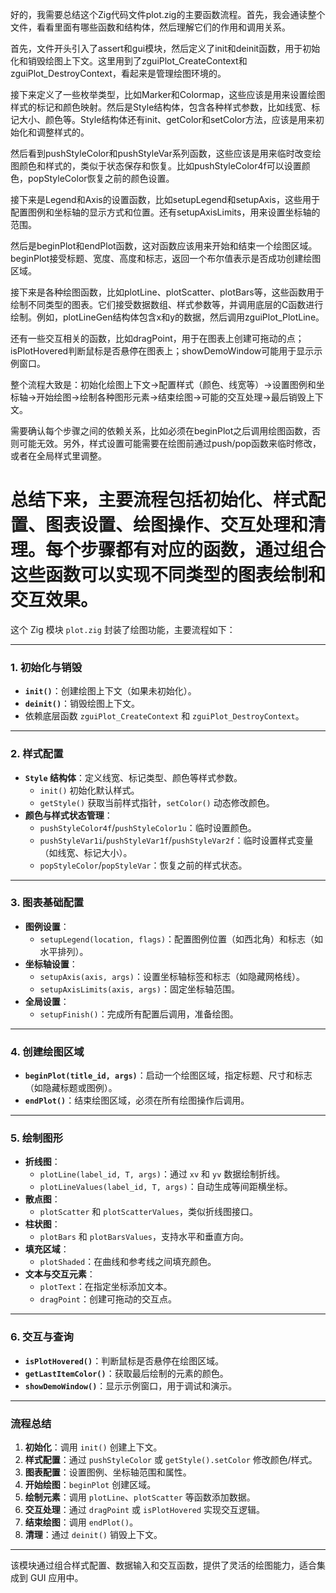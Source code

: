 好的，我需要总结这个Zig代码文件plot.zig的主要函数流程。首先，我会通读整个文件，看看里面有哪些函数和结构体，然后理解它们的作用和调用关系。

首先，文件开头引入了assert和gui模块，然后定义了init和deinit函数，用于初始化和销毁绘图上下文。这里用到了zguiPlot_CreateContext和zguiPlot_DestroyContext，看起来是管理绘图环境的。

接下来定义了一些枚举类型，比如Marker和Colormap，这些应该是用来设置绘图样式的标记和颜色映射。然后是Style结构体，包含各种样式参数，比如线宽、标记大小、颜色等。Style结构体还有init、getColor和setColor方法，应该是用来初始化和调整样式的。

然后看到pushStyleColor和pushStyleVar系列函数，这些应该是用来临时改变绘图颜色和样式的，类似于状态保存和恢复。比如pushStyleColor4f可以设置颜色，popStyleColor恢复之前的颜色设置。

接下来是Legend和Axis的设置函数，比如setupLegend和setupAxis，这些用于配置图例和坐标轴的显示方式和位置。还有setupAxisLimits，用来设置坐标轴的范围。

然后是beginPlot和endPlot函数，这对函数应该用来开始和结束一个绘图区域。beginPlot接受标题、宽度、高度和标志，返回一个布尔值表示是否成功创建绘图区域。

接下来是各种绘图函数，比如plotLine、plotScatter、plotBars等，这些函数用于绘制不同类型的图表。它们接受数据数组、样式参数等，并调用底层的C函数进行绘制。例如，plotLineGen结构体包含x和y的数据，然后调用zguiPlot_PlotLine。

还有一些交互相关的函数，比如dragPoint，用于在图表上创建可拖动的点；isPlotHovered判断鼠标是否悬停在图表上；showDemoWindow可能用于显示示例窗口。

整个流程大致是：初始化绘图上下文→配置样式（颜色、线宽等）→设置图例和坐标轴→开始绘图→绘制各种图形元素→结束绘图→可能的交互处理→最后销毁上下文。

需要确认每个步骤之间的依赖关系，比如必须在beginPlot之后调用绘图函数，否则可能无效。另外，样式设置可能需要在绘图前通过push/pop函数来临时修改，或者在全局样式里调整。

总结下来，主要流程包括初始化、样式配置、图表设置、绘图操作、交互处理和清理。每个步骤都有对应的函数，通过组合这些函数可以实现不同类型的图表绘制和交互效果。
================================================
这个 Zig 模块 `plot.zig` 封装了绘图功能，主要流程如下：

---

### **1. 初始化与销毁**
- **`init()`**：创建绘图上下文（如果未初始化）。
- **`deinit()`**：销毁绘图上下文。
- 依赖底层函数 `zguiPlot_CreateContext` 和 `zguiPlot_DestroyContext`。

---

### **2. 样式配置**
- **`Style` 结构体**：定义线宽、标记类型、颜色等样式参数。
  - `init()` 初始化默认样式。
  - `getStyle()` 获取当前样式指针，`setColor()` 动态修改颜色。
- **颜色与样式状态管理**：
  - `pushStyleColor4f`/`pushStyleColor1u`：临时设置颜色。
  - `pushStyleVar1i`/`pushStyleVar1f`/`pushStyleVar2f`：临时设置样式变量（如线宽、标记大小）。
  - `popStyleColor`/`popStyleVar`：恢复之前的样式状态。

---

### **3. 图表基础配置**
- **图例设置**：
  - `setupLegend(location, flags)`：配置图例位置（如西北角）和标志（如水平排列）。
- **坐标轴设置**：
  - `setupAxis(axis, args)`：设置坐标轴标签和标志（如隐藏网格线）。
  - `setupAxisLimits(axis, args)`：固定坐标轴范围。
- **全局设置**：
  - `setupFinish()`：完成所有配置后调用，准备绘图。

---

### **4. 创建绘图区域**
- **`beginPlot(title_id, args)`**：启动一个绘图区域，指定标题、尺寸和标志（如隐藏标题或图例）。
- **`endPlot()`**：结束绘图区域，必须在所有绘图操作后调用。

---

### **5. 绘制图形**
- **折线图**：
  - `plotLine(label_id, T, args)`：通过 `xv` 和 `yv` 数据绘制折线。
  - `plotLineValues(label_id, T, args)`：自动生成等间距横坐标。
- **散点图**：
  - `plotScatter` 和 `plotScatterValues`，类似折线图接口。
- **柱状图**：
  - `plotBars` 和 `plotBarsValues`，支持水平和垂直方向。
- **填充区域**：
  - `plotShaded`：在曲线和参考线之间填充颜色。
- **文本与交互元素**：
  - `plotText`：在指定坐标添加文本。
  - `dragPoint`：创建可拖动的交互点。

---

### **6. 交互与查询**
- **`isPlotHovered()`**：判断鼠标是否悬停在绘图区域。
- **`getLastItemColor()`**：获取最后绘制的元素的颜色。
- **`showDemoWindow()`**：显示示例窗口，用于调试和演示。

---

### **流程总结**
1. **初始化**：调用 `init()` 创建上下文。
2. **样式配置**：通过 `pushStyleColor` 或 `getStyle().setColor` 修改颜色/样式。
3. **图表配置**：设置图例、坐标轴范围和属性。
4. **开始绘图**：`beginPlot` 创建区域。
5. **绘制元素**：调用 `plotLine`、`plotScatter` 等函数添加数据。
6. **交互处理**：通过 `dragPoint` 或 `isPlotHovered` 实现交互逻辑。
7. **结束绘图**：调用 `endPlot()`。
8. **清理**：通过 `deinit()` 销毁上下文。

---

该模块通过组合样式配置、数据输入和交互函数，提供了灵活的绘图能力，适合集成到 GUI 应用中。
